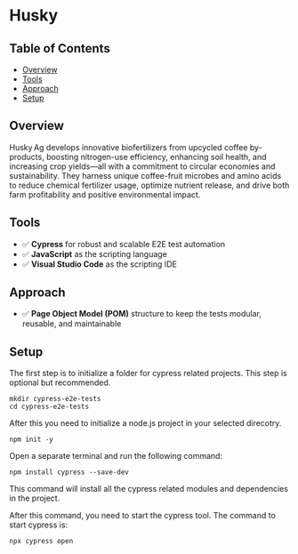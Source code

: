 # Husky

## Table of Contents
- [Overview](#overview)
- [Tools](#tools)
- [Approach](#approach)
- [Setup](#setup)

## Overview

Husky Ag develops innovative biofertilizers from upcycled coffee by-products, boosting nitrogen-use efficiency, enhancing soil health, and increasing crop yields—all with a commitment to circular economies and sustainability. They harness unique coffee-fruit microbes and amino acids to reduce chemical fertilizer usage, optimize nutrient release, and drive both farm profitability and positive environmental impact.

## Tools

- ✅ **Cypress** for robust and scalable E2E test automation
- ✅ **JavaScript** as the scripting language
- ✅ **Visual Studio Code** as the scripting IDE

## Approach

- ✅ **Page Object Model (POM)** structure to keep the tests modular, reusable, and maintainable

## Setup

The first step is to initialize a folder for cypress related projects. This step is optional but recommended.
```
mkdir cypress-e2e-tests
cd cypress-e2e-tests
```

After this you need to initialize a node.js project in your selected direcotry.
```
npm init -y
```

Open a separate terminal and run the following command:
```
npm install cypress --save-dev
```

This command will install all the cypress related modules and dependencies in the project. 

After this command, you need to start the cypress tool. The command to start cypress is:
```
npx cypress open
```
